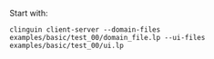 Start with: 

```
clinguin client-server --domain-files examples/basic/test_00/domain_file.lp --ui-files examples/basic/test_00/ui.lp
```
